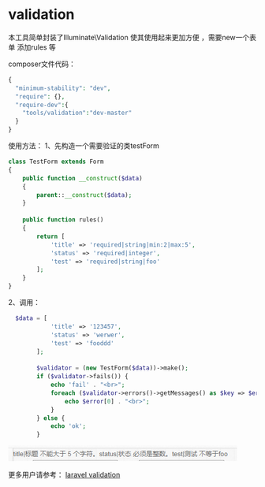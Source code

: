 # validation
本工具简单封装了Illuminate\Validation 使其使用起来更加方便 ，需要new一个表单 添加rules 等

composer文件代码：
```php
{
  "minimum-stability": "dev",
  "require": {},
  "require-dev":{
    "tools/validation":"dev-master"
  }
}
```

使用方法：
1、先构造一个需要验证的类testForm
```php
class TestForm extends Form
{
    public function __construct($data)
    {
        parent::__construct($data);
    }

    public function rules()
    {
        return [
            'title' => 'required|string|min:2|max:5',
            'status' => 'required|integer',
            'test' => 'required|string|foo'
        ];
    }
}
```

2、调用：
```php
  $data = [
            'title' => '123457',
            'status' => 'werwer',
            'test' => 'fooddd'
        ];

        $validator = (new TestForm($data))->make();
        if ($validator->fails()) {
            echo 'fail' . "<br>";
            foreach ($validator->errors()->getMessages() as $key => $error) {
                echo $error[0] . "<br>";
            }
        } else {
            echo 'ok';
        }
```


![运行效果图](run.png "运行效果图")
 
更多用户请参考：
 [laravel validation](https://docs.golaravel.com/docs/5.0/validation/ "laravel validation")